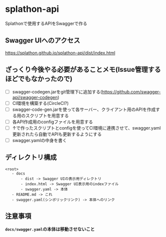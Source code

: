 # splathon-api
Splathonで使用するAPIをSwaggerで作る

## Swagger UIへのアクセス
https://splathon.github.io/splathon-api/dist/index.html

## ざっくり今後やる必要があることメモ(Issue管理するほどでもなかったので)
 - [ ] swagger-codegen.jarをgit管理下に追加する(https://github.com/swagger-api/swagger-codegen)
 - [ ] CI環境を構築する(CircleCI?)
 - [ ] swagger-code-gen.jarを使って各サーバー、クライアント用のAPIを作成する用のスクリプトを用意する
 - [ ] 各API作成用のconfigファイルを用意する
 - [ ] ↑で作ったスクリプトとconfigを使ってCI環境に連携させて、swagger.yaml更新されたら自動でAPIも更新するようにする
 - [ ] swagger.yamlの中身を書く

## ディレクトリ構成
```
<root>
   - docs
       - dist -> Swagger UIの表示用ディレクトリ
       - index.html -> Swagger UI表示用のindexファイル
       - swagger.yaml -> 本体
   - README.md -> これ
   - swagger.yaml(シンボリックリンク) -> 本体へのリンク
```

## 注意事項
**`docs/swagger.yaml`の本体は移動させないこと**
